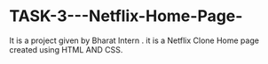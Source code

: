 # TASK-3---Netflix-Home-Page-
It is a project given by Bharat Intern . it is a Netflix Clone Home page created using HTML AND CSS.
